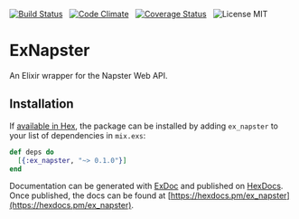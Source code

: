 [![Build Status](https://travis-ci.org/lucasmedeirosleite/ex_napster.svg?branch=master)](https://travis-ci.org/lucasmedeirosleite/ex_napster) &nbsp;
[![Code Climate](https://codeclimate.com/github/lucasmedeirosleite/ex_napster/badges/gpa.svg)](https://codeclimate.com/github/lucasmedeirosleite/ex_napster) &nbsp;
[![Coverage Status](https://coveralls.io/repos/github/lucasmedeirosleite/ex_napster/badge.svg?branch=master)](https://coveralls.io/github/lucasmedeirosleite/ex_napster?branch=master) &nbsp;
![License MIT](https://go-shields.herokuapp.com/license-MIT-blue.png)



# ExNapster

An Elixir wrapper for the Napster Web API.

## Installation

If [available in Hex](https://hex.pm/docs/publish), the package can be installed
by adding `ex_napster` to your list of dependencies in `mix.exs`:

```elixir
def deps do
  [{:ex_napster, "~> 0.1.0"}]
end
```

Documentation can be generated with [ExDoc](https://github.com/elixir-lang/ex_doc)
and published on [HexDocs](https://hexdocs.pm). Once published, the docs can
be found at [https://hexdocs.pm/ex_napster](https://hexdocs.pm/ex_napster).
